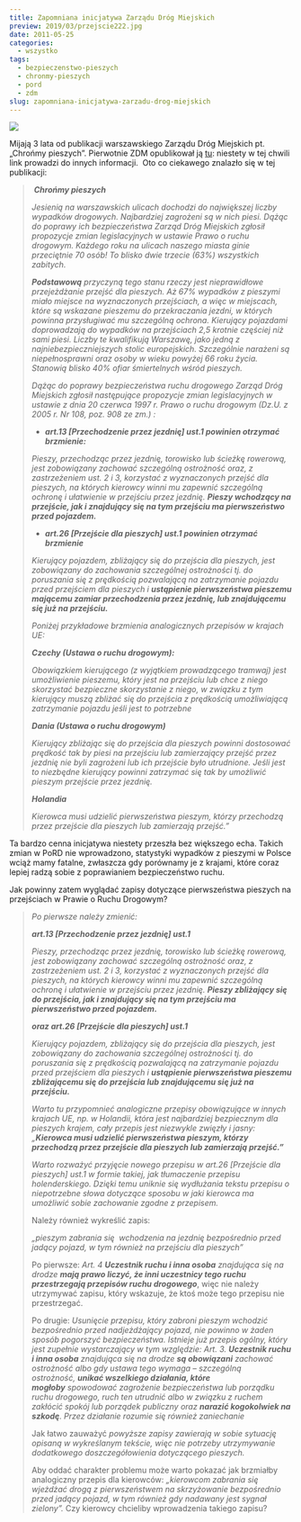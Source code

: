 ```yaml
---
title: Zapomniana inicjatywa Zarządu Dróg Miejskich
preview: 2019/03/przejscie222.jpg
date: 2011-05-25
categories:
  - wszystko
tags:
  - bezpieczenstwo-pieszych
  - chronmy-pieszych
  - pord
  - zdm
slug: zapomniana-inicjatywa-zarzadu-drog-miejskich
---
```


![](https://strefapiesza.files.wordpress.com/2019/03/przejscie222.jpg?w=222)

Mijają 3 lata od publikacji warszawskiego Zarządu Dróg Miejskich pt. „Chrońmy pieszych”. Pierwotnie ZDM opublikował ją [tu](http://www.zdm.waw.pl/informacje/wiadomosci/wiadomosci/back/1/article/chronmy-pieszych.html): niestety w tej chwili link prowadzi do innych informacji.  Oto co ciekawego znalazło się w tej publikacji:

>  **_Chrońmy pieszych_**
>
> _Jesienią na warszawskich ulicach dochodzi do największej liczby wypadków drogowych. Najbardziej zagrożeni są w nich piesi. Dążąc do poprawy ich bezpieczeństwa Zarząd Dróg Miejskich zgłosił propozycje zmian legislacyjnych w ustawie Prawo o ruchu drogowym. Każdego roku na ulicach naszego miasta ginie przeciętnie 70 osób! To blisko dwie trzecie (63%) wszystkich zabitych._
>
> _**Podstawową** przyczyną tego stanu rzeczy jest nieprawidłowe przejeżdżanie przejść dla pieszych. Aż 67% wypadków z pieszymi miało miejsce na wyznaczonych przejściach, a więc w miejscach, które są wskazane pieszemu do przekraczania jezdni, w których powinna przysługiwać mu szczególną ochrona. Kierujący pojazdami doprowadzają do wypadków na przejściach 2,5 krotnie częściej niż sami piesi. Liczby te kwalifikują Warszawę, jako jedną z najniebezpieczniejszych stolic europejskich. Szczególnie narażeni są niepełnosprawni oraz osoby w wieku powyżej 66 roku życia. Stanowią blisko 40% ofiar śmiertelnych wśród pieszych._
>
> _Dążąc do poprawy bezpieczeństwa ruchu drogowego Zarząd Dróg Miejskich zgłosił następujące propozycje zmian legislacyjnych w ustawie z dnia 20 czerwca 1997 r. Prawo o ruchu drogowym (Dz.U. z 2005 r. Nr 108, poz. 908 ze zm.) :_
>
> - _**art.13 \[Przechodzenie przez jezdnię\] ust.1 powinien otrzymać brzmienie:**_
>
>
> _Pieszy, przechodząc przez jezdnię, torowisko lub ścieżkę rowerową, jest zobowiązany zachować szczególną ostrożność oraz, z zastrzeżeniem ust. 2 i 3, korzystać z wyznaczonych przejść dla pieszych, na których kierowcy winni mu zapewnić szczególną ochronę i ułatwienie w przejściu przez jezdnię._ **_Pieszy wchodzący na przejście, jak i znajdujący się na tym przejściu ma pierwszeństwo przed pojazdem._**
>
> - _**art.26 \[Przejście dla pieszych\] ust.1 powinien otrzymać brzmienie**_
>
>
> _Kierujący pojazdem, zbliżający się do przejścia dla pieszych, jest zobowiązany do zachowania szczególnej ostrożności tj. do poruszania się z prędkością pozwalającą na zatrzymanie pojazdu przed przejściem dla pieszych i **ustąpienie pierwszeństwa pieszemu mającemu zamiar przechodzenia przez jezdnię, lub znajdującemu się już na przejściu.**_
>
> _Poniżej przykładowe brzmienia analogicznych przepisów w krajach UE:_
>
> **_Czechy (Ustawa o ruchu drogowym):_**
>
> _Obowiązkiem kierującego (z wyjątkiem prowadzącego tramwaj) jest umożliwienie pieszemu, który jest na przejściu lub chce z niego skorzystać bezpieczne skorzystanie z niego, w związku z tym kierujący muszą zbliżać się do przejścia z prędkością umożliwiającą zatrzymanie pojazdu jeśli jest to potrzebne_
>
> **_Dania (Ustawa o ruchu drogowym)_**
>
> _Kierujący zbliżając się do przejścia dla pieszych powinni dostosować prędkość tak by piesi na przejściu lub zamierzający przejść przez jezdnię nie byli zagrożeni lub ich przejście było utrudnione. Jeśli jest to niezbędne kierujący powinni zatrzymać się tak by umożliwić pieszym przejście przez jezdnię._
>
> **_Holandia_**
>
> _Kierowca musi udzielić pierwszeństwa pieszym, którzy przechodzą przez przejście dla pieszych lub zamierzają przejść.”_

Ta bardzo cenna inicjatywa niestety przeszła bez większego echa. Takich zmian w PoRD nie wprowadzono, statystyki wypadków z pieszymi w Polsce wciąż mamy fatalne, zwłaszcza gdy porównamy je z krajami, które coraz lepiej radzą sobie z poprawianiem bezpieczeństwo ruchu.

Jak powinny zatem wyglądać zapisy dotyczące pierwszeństwa pieszych na przejściach w Prawie o Ruchu Drogowym?

> _Po pierwsze należy zmienić:_
>
> **_art.13 \[Przechodzenie przez jezdnię\] ust.1_**
>
> _Pieszy, przechodząc przez jezdnię, torowisko lub ścieżkę rowerową, jest zobowiązany zachować szczególną ostrożność oraz, z zastrzeżeniem ust. 2 i 3, korzystać z wyznaczonych przejść dla pieszych, na których kierowcy winni mu zapewnić szczególną ochronę i ułatwienie w przejściu przez jezdnię._ **_Pieszy zbliżający się do przejścia, jak i znajdujący się na tym przejściu ma pierwszeństwo przed pojazdem._**
>
> **_oraz art.26 \[Przejście dla pieszych\] ust.1_**
>
> _Kierujący pojazdem, zbliżający się do przejścia dla pieszych, jest zobowiązany do zachowania szczególnej ostrożności tj. do poruszania się z prędkością pozwalającą na zatrzymanie pojazdu przed przejściem dla pieszych i **ustąpienie pierwszeństwa pieszemu zbliżającemu się do przejścia lub znajdującemu się już na przejściu.**_
>
> _Warto tu przypomnieć analogiczne przepisy obowiązujące w innych krajach UE, np. w Holandii, która jest najbardziej bezpiecznym dla pieszych krajem, cały przepis jest niezwykle zwięzły i jasny: „**Kierowca musi udzielić pierwszeństwa pieszym, którzy przechodzą przez przejście dla pieszych lub zamierzają przejść.”**_
>
> _Warto rozważyć przyjęcie nowego przepisu w art.26 \[Przejście dla pieszych\] ust.1 w formie takiej, jak tłumaczenie przepisu holenderskiego. Dzięki temu uniknie się wydłużania tekstu przepisu o niepotrzebne słowa dotyczące sposobu w jaki kierowca ma umożliwić sobie zachowanie zgodne z przepisem._
>
> Należy również wykreślić zapis:
>
> _„pieszym zabrania się  wchodzenia na jezdnię bezpośrednio przed jadący pojazd, w tym również na przejściu dla pieszych”_
>
> Po pierwsze: _Art. 4 **Uczestnik ruchu i inna osoba** znajdująca się na drodze **mają prawo liczyć, że inni uczestnicy tego ruchu przestrzegają przepisów ruchu drogowego**_, więc nie należy utrzymywać zapisu, który wskazuje, że ktoś może tego przepisu nie przestrzegać.
>
> Po drugie:
> _Usunięcie przepisu, który zabroni pieszym wchodzić bezpośrednio przed nadjeżdżający pojazd, nie powinno w żaden sposób pogorszyć bezpieczeństwa. Istnieje już przepis ogólny, który jest zupełnie wystarczający w tym względzie:_
> _Art. 3._ _**Uczestnik ruchu i inna osoba** znajdująca się na drodze **są obowiązani** zachować ostrożność albo gdy ustawa tego wymaga – szczególną ostrożność, **unikać wszelkiego działania, które mogłoby** spowodować zagrożenie bezpieczeństwa lub porządku ruchu drogowego, ruch ten utrudnić albo w związku z ruchem zakłócić spokój lub porządek publiczny oraz **narazić kogokolwiek na szkodę**. Przez działanie rozumie się również zaniechanie_
>
> Jak łatwo zauważyć _powyższe zapisy zawierają w sobie sytuację opisaną w wykreślanym tekście, więc nie potrzeby utrzymywanie dodatkowego doszczegółowienia dotyczącego pieszych._
>
> Aby oddać charakter problemu może warto pokazać jak brzmiałby analogiczny przepis dla kierowców: _„kierowcom zabrania się wjeżdżać drogą z pierwszeństwem na skrzyżowanie bezpośrednio przed jadący pojazd, w tym również gdy nadawany jest sygnał zielony”._
> Czy kierowcy chcieliby wprowadzenia takiego zapisu?
